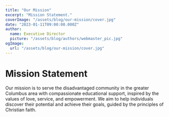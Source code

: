 ```yaml
---
title: "Our Mission"
excerpt: "Mission Statement."
coverImage: "/assets/blog/our-mission/cover.jpg"
date: "2023-01-11T09:00:00.000Z"
author:
  name: Executive Director
  picture: "/assets/blog/authors/webmaster_pic.jpg"
ogImage:
  url: "/assets/blog/our-mission/cover.jpg"
---
```


# Mission Statement
Our mission is to serve the disadvantaged community in the greater Columbus area with compassionate educational support, inspired by the values of love, service, and empowerment. We aim to help individuals discover their potential and achieve their goals, guided by the principles of Christian faith.